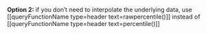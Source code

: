
**Option 2:** if you don’t need to interpolate the underlying data,
use [[queryFunctionName type=header text=rawpercentile()]] instead of [[queryFunctionName type=header text=percentile()]]
